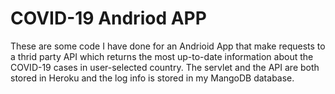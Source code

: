 # COVID-19 Andriod APP
These are some code I have done for an Andrioid App that make requests to a thrid party API which returns
the most up-to-date information about the COVID-19 cases in user-selected country.
The servlet and the API are both stored in Heroku and the log info is stored in my MangoDB database.
